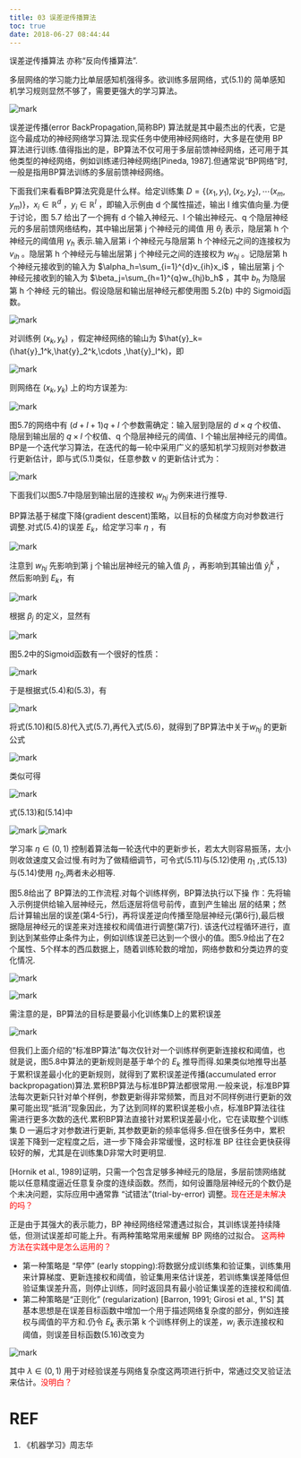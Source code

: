 ```yaml
---
title: 03 误差逆传播算法
toc: true
date: 2018-06-27 08:44:44
---
```





误差逆传播算法 亦称“反向传播算法”.



多层网络的学习能力比单层感知机强得多。欲训练多层网络，式(5.1)的 简单感知机学习规则显然不够了，需要更强大的学习算法。

![mark](http://pacdb2bfr.bkt.clouddn.com/blog/image/180626/HiAD3khi7m.png?imageslim)

误差逆传播(error BackPropagation,简称BP) 算法就是其中最杰出的代表，它是迄今最成功的神经网络学习算法.现实任务中使用神经网络时，大多是在使用 BP 算法进行训练.值得指出的是，BP算法不仅可用于多层前馈神经网络，还可用于其他类型的神经网络，例如训练递归神经网络[Pineda, 1987].但通常说“BP网络”时, 一般是指用BP算法训练的多层前馈神经网络。


下面我们来看看BP算法究竟是什么样。给定训练集 $D=\{(x_1,y_1),(x_2,y_2),\cdots (x_m,y_m)\}$，$x_i\in  \mathbb{R}^d$ ，$y_i\in \mathbb{R}^l$ ，即输入示例由 d 个属性描述，输出 l 维实值向量.为便于讨论，图 5.7 给出了一个拥有 d 个输入神经元、l 个输出神经元、q 个隐层神经元的多层前馈网络结构，其中输出层第 j 个神经元的阈值 用 $\theta_j$ 表示，隐层第 h 个神经元的阈值用 $\gamma_h$  表示.输入层第 i 个神经元与隐层第 h 个神经元之间的连接权为 $v_{ih}$ 。隐层第 h 个神经元与输出层第 j 个神经元之间的连接权为 $w_{hj}$ 。记隐层第 h 个神经元接收到的输入为 $\alpha_h=\sum_{i=1}^{d}v_{ih}x_i$ ，输出层第 j 个神经元接收到的输入为 $\beta_j=\sum_{h=1}^{q}w_{hj}b_h$ ，其中 $b_h$ 为隐层第 h 个神经
元的输出。假设隐层和输出层神经元都使用图 5.2(b) 中的 Sigmoid函数。

![mark](http://pacdb2bfr.bkt.clouddn.com/blog/image/180626/giFDElh243.png?imageslim)

对训练例 $(x_k,y_k)$ ，假定神经网络的输山为 $\hat{y}_k=(\hat{y}_1^k,\hat{y}_2^k,\cdots ,\hat{y}_l^k)，即

![mark](http://pacdb2bfr.bkt.clouddn.com/blog/image/180626/63EdGL9EgF.png?imageslim)

则网络在 $(x_k,y_k)$ 上的均方误差为:

![mark](http://pacdb2bfr.bkt.clouddn.com/blog/image/180626/lEiid194Fd.png?imageslim)


图5.7的网络中有 $(d + l + 1)q + l$ 个参数需确定：输入层到隐层的 $d\times q$ 个权值、隐层到输出层的 $q\times l$ 个权值、q 个隐层神经元的阈值、l 个输出层神经元的阈值。BP是一个迭代学习算法，在迭代的每一轮中采用广义的感知机学习规则对参数进行更新估计，即与式(5.1)类似，任意参数 v 的更新估计式为：


![mark](http://pacdb2bfr.bkt.clouddn.com/blog/image/180626/DfeFCBl5H6.png?imageslim)

下面我们以图5.7中隐层到输出层的连接权 $w_{hj}$ 为例来进行推导.


BP算法基于梯度下降(gradient descent)策略，以目标的负梯度方向对参数进行调整.对式(5.4)的误差 $E_k$，给定学习率 $\eta$ ，有

![mark](http://pacdb2bfr.bkt.clouddn.com/blog/image/180626/CiF5gfFkG8.png?imageslim)

注意到 $w_{hj}$ 先影响到第 j 个输出层神经元的输入值 $\beta_j$ ，再影响到其输出值 $\hat{y}_j^k$ ， 然后影响到 $E_k$，有

![mark](http://pacdb2bfr.bkt.clouddn.com/blog/image/180626/khhHkkIa5j.png?imageslim)


根据 $\beta_j$ 的定义，显然有

![mark](http://pacdb2bfr.bkt.clouddn.com/blog/image/180626/4i7G72J9BI.png?imageslim)

图5.2中的Sigmoid函数有一个很好的性质：

![mark](http://pacdb2bfr.bkt.clouddn.com/blog/image/180626/6j7CFkbHBm.png?imageslim)

于是根据式(5.4)和(5.3)，有

![mark](http://pacdb2bfr.bkt.clouddn.com/blog/image/180626/E5lljg8fig.png?imageslim)


将式(5.10)和(5.8)代入式(5.7),再代入式(5.6)，就得到了BP算法中关于$w_{hj}$ 的更新公式

![mark](http://pacdb2bfr.bkt.clouddn.com/blog/image/180626/a9JflCbk08.png?imageslim)


类似可得

![mark](http://pacdb2bfr.bkt.clouddn.com/blog/image/180626/bhB3BmH7jJ.png?imageslim)

式(5.13)和(5.14)中

![mark](http://pacdb2bfr.bkt.clouddn.com/blog/image/180626/KBg2D52CH7.png?imageslim)
![mark](http://pacdb2bfr.bkt.clouddn.com/blog/image/180626/ghDC7De80E.png?imageslim)


学习率 $\eta\in (0,1)$ 控制着算法每一轮迭代中的更新步长，若太大则容易振荡，太小则收敛速度又会过慢.有时为了做精细调节，可令式(5.11)与(5.12)使用 $\eta_1$ ,式(5.13)与(5.14)使用 $\eta_2$,两者未必相等.


图5.8给出了 BP算法的工作流程.对每个训练样例，BP算法执行以下操 作：先将输入示例提供给输入层神经元，然后逐层将信号前传，直到产生输出 层的结果；然后计算输出层的误差(第4-5行)，再将误差逆向传播至隐层神经元(第6行),最后根据隐层神经元的误差来对连接权和阈值进行调整(第7行). 该迭代过程循环进行，直到达到某些停止条件为止，例如训练误差已达到一个很小的值。图5.9给出了在2个属性、5个样本的西瓜数据上，随着训练轮数的增加，网络参数和分类边界的变化情况.

![mark](http://pacdb2bfr.bkt.clouddn.com/blog/image/180626/ED5kmckjme.png?imageslim)

![mark](http://pacdb2bfr.bkt.clouddn.com/blog/image/180626/Ffb1jifACi.png?imageslim)

需注意的是，BP算法的目标是要最小化训练集D上的累积误差

![mark](http://pacdb2bfr.bkt.clouddn.com/blog/image/180626/2h77blCAf2.png?imageslim)

但我们上面介绍的“标准BP算法”每次仅针对一个训练样例更新连接权和阈值，也就是说，图5.8中算法的更新规则是基于单个的 $E_k$ 推导而得.如果类似地推导出基于累积误差最小化的更新规则，就得到了累积误差逆传播(accumulated error backpropagation)算法.累积BP算法与标准BP算法都很常用.一般来说，标准BP算法每次更新只针对单个样例，参数更新得非常频繁，而且对不同样例进行更新的效果可能出现“抵消”现象因此，为了达到同样的累积误差极小点，标准BP算法往往需进行更多次数的迭代.累积BP算法直接针对累积误差最小化，它在读取整个训练集 D 一遍后才对参数进行更新, 其参数更新的频率低得多.但在很多任务中，累积误差下降到一定程度之后，进一步下降会非常缓慢，这时标准 BP 往往会更快获得较好的解，尤其是在训练集D非常大时更明显.

[Hornik et al., 1989]证明，只需一个包含足够多神经元的隐层，多层前馈网络就能以任意精度逼近任意复杂度的连续函数。然而，如何设置隐层神经元的个数仍是个未决问题，实际应用中通常靠 “试错法”(trial-by-error) 调整。<span style="color:red;">现在还是未解决的吗？</span>


正是由于其强大的表示能力，BP 神经网络经常遭遇过拟合，其训练误差持续降低，但测试误差却可能上升。有两种策略常用来缓解 BP 网络的过拟合。
<span style="color:red;">这两种方法在实践中是怎么运用的？</span>

- 第一种策略是 “早停” (early stopping):将数据分成训练集和验证集，训练集用 来计算梯度、更新连接权和阈值，验证集用来估计误差，若训练集误差降低但 验证集误差升高，则停止训练，同时返回具有最小验证集误差的连接权和阈值.
- 第二种策略是“正则化” (regularization) [Barron, 1991; Girosi et al., 1"S] 其 基本思想是在误差目标函数中增加一个用于描述网络复杂度的部分，例如连接权与阈值的平方和.仍令 $E_k$ 表示第 k 个训练样例上的误差，$w_i$ 表示连接权和阈值，则误差目标函数(5.16)改变为

![mark](http://pacdb2bfr.bkt.clouddn.com/blog/image/180626/ag3mLdiDG6.png?imageslim)

其中 $\lambda \in(0,1)$ 用于对经验误差与网络复杂度这两项进行折中，常通过交叉验证法来估计。<span style="color:red;">没明白？</span>







# REF
1. 《机器学习》周志华
